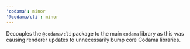 ```yaml
---
'codama': minor
'@codama/cli': minor
---
```


Decouples the `@codama/cli` package to the main `codama` library as this was causing renderer updates to unnecessarily bump core Codama libraries.
